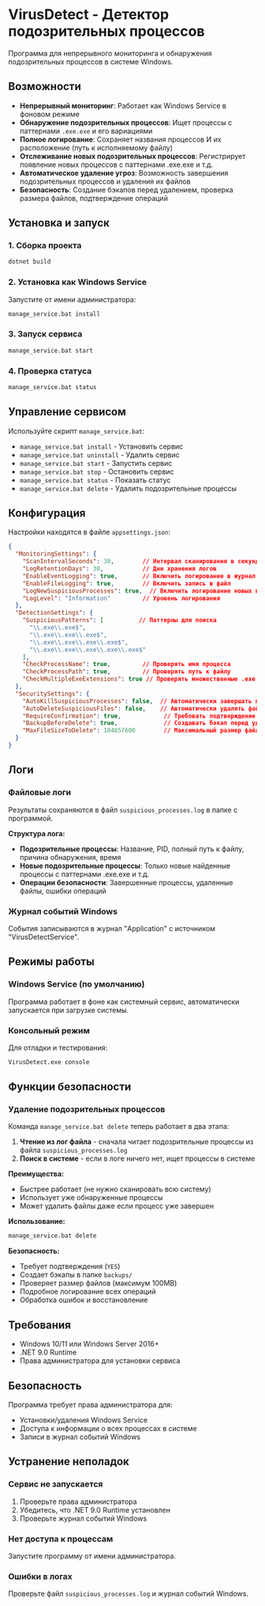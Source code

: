 # VirusDetect - Детектор подозрительных процессов

Программа для непрерывного мониторинга и обнаружения подозрительных процессов в системе Windows.

## Возможности

- **Непрерывный мониторинг**: Работает как Windows Service в фоновом режиме
- **Обнаружение подозрительных процессов**: Ищет процессы с паттернами `.exe.exe` и его вариациями
- **Полное логирование**: Сохраняет названия процессов И их расположение (путь к исполняемому файлу)
- **Отслеживание новых подозрительных процессов**: Регистрирует появление новых процессов с паттернами .exe.exe и т.д.
- **Автоматическое удаление угроз**: Возможность завершения подозрительных процессов и удаления их файлов
- **Безопасность**: Создание бэкапов перед удалением, проверка размера файлов, подтверждение операций

## Установка и запуск

### 1. Сборка проекта
```bash
dotnet build
```

### 2. Установка как Windows Service
Запустите от имени администратора:
```bash
manage_service.bat install
```

### 3. Запуск сервиса
```bash
manage_service.bat start
```

### 4. Проверка статуса
```bash
manage_service.bat status
```

## Управление сервисом

Используйте скрипт `manage_service.bat`:

- `manage_service.bat install` - Установить сервис
- `manage_service.bat uninstall` - Удалить сервис  
- `manage_service.bat start` - Запустить сервис
- `manage_service.bat stop` - Остановить сервис
- `manage_service.bat status` - Показать статус
- `manage_service.bat delete` - Удалить подозрительные процессы

## Конфигурация

Настройки находятся в файле `appsettings.json`:

```json
{
  "MonitoringSettings": {
    "ScanIntervalSeconds": 30,        // Интервал сканирования в секундах
    "LogRetentionDays": 30,           // Дни хранения логов
    "EnableEventLogging": true,       // Включить логирование в журнал событий
    "EnableFileLogging": true,        // Включить запись в файл
    "LogNewSuspiciousProcesses": true,  // Включить логирование новых подозрительных процессов
    "LogLevel": "Information"         // Уровень логирования
  },
  "DetectionSettings": {
    "SuspiciousPatterns": [          // Паттерны для поиска
      "\\.exe\\.exe$",
      "\\.exe\\.exe\\.exe$",
      "\\.exe\\.exe\\.exe\\.exe$",
      "\\.exe\\.exe\\.exe\\.exe\\.exe$"
    ],
    "CheckProcessName": true,         // Проверять имя процесса
    "CheckProcessPath": true,         // Проверять путь к файлу
    "CheckMultipleExeExtensions": true // Проверять множественные .exe
  },
  "SecuritySettings": {
    "AutoKillSuspiciousProcesses": false,  // Автоматически завершать подозрительные процессы
    "AutoDeleteSuspiciousFiles": false,    // Автоматически удалять файлы
    "RequireConfirmation": true,            // Требовать подтверждение операций
    "BackupBeforeDelete": true,             // Создавать бэкап перед удалением
    "MaxFileSizeToDelete": 104857600        // Максимальный размер файла для удаления (100MB)
  }
}
```

## Логи

### Файловые логи
Результаты сохраняются в файл `suspicious_processes.log` в папке с программой.

**Структура лога:**
- **Подозрительные процессы**: Название, PID, полный путь к файлу, причина обнаружения, время
- **Новые подозрительные процессы**: Только новые найденные процессы с паттернами .exe.exe и т.д.
- **Операции безопасности**: Завершенные процессы, удаленные файлы, ошибки операций

### Журнал событий Windows
События записываются в журнал "Application" с источником "VirusDetectService".

## Режимы работы

### Windows Service (по умолчанию)
Программа работает в фоне как системный сервис, автоматически запускается при загрузке системы.

### Консольный режим
Для отладки и тестирования:
```bash
VirusDetect.exe console
```

## Функции безопасности

### Удаление подозрительных процессов
Команда `manage_service.bat delete` теперь работает в два этапа:

1. **Чтение из лог файла** - сначала читает подозрительные процессы из файла `suspicious_processes.log`
2. **Поиск в системе** - если в логе ничего нет, ищет процессы в системе

**Преимущества:**
- Быстрее работает (не нужно сканировать всю систему)
- Использует уже обнаруженные процессы
- Может удалить файлы даже если процесс уже завершен

**Использование:**
```bash
manage_service.bat delete
```

**Безопасность:**
- Требует подтверждения (`YES`)
- Создает бэкапы в папке `backups/`
- Проверяет размер файлов (максимум 100MB)
- Подробное логирование всех операций
- Обработка ошибок и восстановление

## Требования

- Windows 10/11 или Windows Server 2016+
- .NET 9.0 Runtime
- Права администратора для установки сервиса

## Безопасность

Программа требует права администратора для:
- Установки/удаления Windows Service
- Доступа к информации о всех процессах в системе
- Записи в журнал событий Windows

## Устранение неполадок

### Сервис не запускается
1. Проверьте права администратора
2. Убедитесь, что .NET 9.0 Runtime установлен
3. Проверьте журнал событий Windows

### Нет доступа к процессам
Запустите программу от имени администратора.

### Ошибки в логах
Проверьте файл `suspicious_processes.log` и журнал событий Windows.
